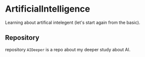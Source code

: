 # ArtificialIntelligence
Learning about artifical intelegent (let's start again from the basic).

## Repository
repository `AIDeeper` is a repo about my deeper study about AI.
